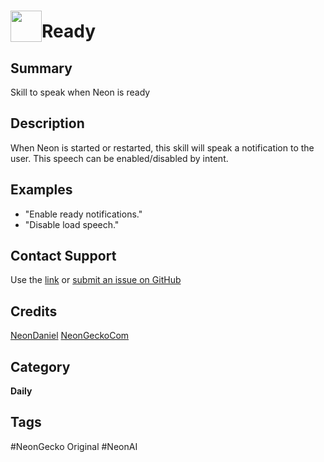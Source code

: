 # <img src='https://0000.us/klatchat/app/files/neon_images/icons/neon_skill.png' card_color="#FF8600" width="50" style="vertical-align:bottom">Ready

## Summary

Skill to speak when Neon is ready

## Description

When Neon is started or restarted, this skill will speak a notification to the
user. This speech can be enabled/disabled by intent.

## Examples

- "Enable ready notifications."
- "Disable load speech."

## Contact Support

Use the [link](https://neongecko.com/ContactUs) or [submit an issue on GitHub](https://help.github.com/en/articles/creating-an-issue)

## Credits
[NeonDaniel](https://github.com/NeonDaniel)
[NeonGeckoCom](https://github.com/NeonGeckoCom)

## Category
**Daily**

## Tags
#NeonGecko Original
#NeonAI
